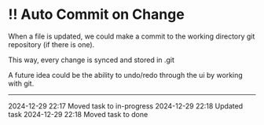 !! Auto Commit on Change
=====================

When a file is updated, we could make a commit to the working directory git repository (if there is one).

This way, every change is synced and stored in .git

A future idea could be the ability to undo/redo through the ui by working with git.


---

2024-12-29 22:17	Moved task to in-progress
2024-12-29 22:18	Updated task
2024-12-29 22:18	Moved task to done
